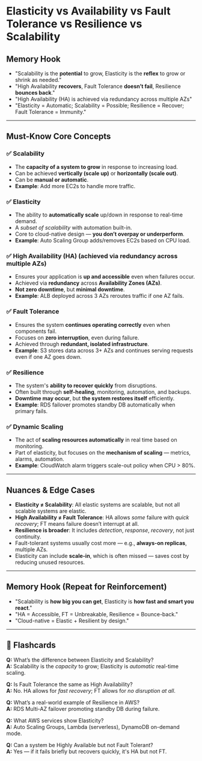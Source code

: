 # Elasticity vs Availability vs Fault Tolerance vs Resilience vs Scalability

## Memory Hook

- "Scalability is the **potential** to grow, Elasticity is the **reflex** to grow or shrink as needed."
- "High Availability **recovers**, Fault Tolerance **doesn’t fail**, Resilience **bounces back**."
- "High Availability (HA) is achieved via redundancy across multiple AZs"
- "Elasticity = Automatic; Scalability = Possible; Resilience = Recover; Fault Tolerance = Immunity."

---

## Must-Know Core Concepts

### ✅ Scalability

- The **capacity of a system to grow** in response to increasing load.
- Can be achieved **vertically (scale up)** or **horizontally (scale out)**.
- Can be **manual or automatic**.
- **Example**: Add more EC2s to handle more traffic.

### ✅ Elasticity

- The ability to **automatically scale** up/down in response to real-time demand.
- A *subset of scalability* with automation built-in.
- Core to cloud-native design — **you don’t overpay or underperform**.
- **Example**: Auto Scaling Group adds/removes EC2s based on CPU load.

### ✅ High Availability (HA) (achieved via redundancy across multiple AZs)

- Ensures your application is **up and accessible** even when failures occur.
- Achieved via **redundancy** across **Availability Zones (AZs)**.
- **Not zero downtime**, but **minimal downtime**.
- **Example**: ALB deployed across 3 AZs reroutes traffic if one AZ fails.

### ✅ Fault Tolerance

- Ensures the system **continues operating correctly** even when components fail.
- Focuses on **zero interruption**, even during failure.
- Achieved through **redundant, isolated infrastructure**.
- **Example**: S3 stores data across 3+ AZs and continues serving requests even if one AZ goes down.

### ✅ Resilience

- The system's **ability to recover quickly** from disruptions.
- Often built through **self-healing**, monitoring, automation, and backups.
- **Downtime may occur**, but **the system restores itself** efficiently.
- **Example**: RDS failover promotes standby DB automatically when primary fails.

### ✅ Dynamic Scaling

- The act of **scaling resources automatically** in real time based on monitoring.
- Part of elasticity, but focuses on the **mechanism of scaling** — metrics, alarms, automation.
- **Example**: CloudWatch alarm triggers scale-out policy when CPU > 80%.

---

## Nuances & Edge Cases

- **Elasticity ≠ Scalability**: All elastic systems are scalable, but not all scalable systems are elastic.
- **High Availability ≠ Fault Tolerance**: HA allows *some* failure with *quick recovery*; FT means failure doesn’t interrupt at all.
- **Resilience is broader**: It includes *detection*, *response*, *recovery*, not just continuity.
- Fault-tolerant systems usually cost more — e.g., **always-on replicas**, multiple AZs.
- Elasticity can include **scale-in**, which is often missed — saves cost by reducing unused resources.

---

## Memory Hook (Repeat for Reinforcement)

- "Scalability is **how big you can get**, Elasticity is **how fast and smart you react**."
- "HA = Accessible, FT = Unbreakable, Resilience = Bounce-back."
- "Cloud-native = Elastic + Resilient by design."

---

## 🧠 Flashcards

**Q:** What’s the difference between Elasticity and Scalability?  
**A:** Scalability is the *capacity* to grow; Elasticity is *automatic* real-time scaling.

**Q:** Is Fault Tolerance the same as High Availability?  
**A:** No. HA allows for *fast recovery*; FT allows for *no disruption at all*.

**Q:** What’s a real-world example of Resilience in AWS?  
**A:** RDS Multi-AZ failover promoting standby DB during failure.

**Q:** What AWS services show Elasticity?  
**A:** Auto Scaling Groups, Lambda (serverless), DynamoDB on-demand mode.

**Q:** Can a system be Highly Available but not Fault Tolerant?  
**A:** Yes — if it fails briefly but recovers quickly, it's HA but not FT.
